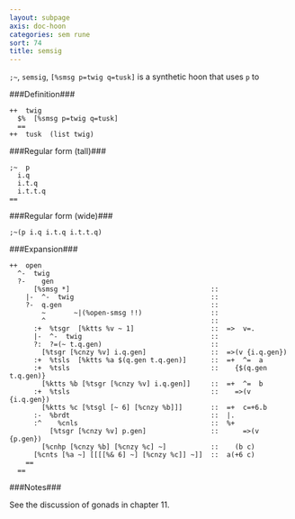 ```yaml
---
layout: subpage
axis: doc-hoon
categories: sem rune
sort: 74
title: semsig
---
```




`;~`, `semsig`, `[%smsg p=twig q=tusk]` is a synthetic hoon that
uses `p` to 

###Definition###

    ++  twig  
      $%  [%smsg p=twig q=tusk]
      ==
    ++  tusk  (list twig)

###Regular form (tall)###

    ;~  p
      i.q
      i.t.q
      i.t.t.q
    ==

###Regular form (wide)###

    ;~(p i.q i.t.q i.t.t.q)

###Expansion###
    
    ++  open
      ^-  twig
      ?-    gen
          [%smsg *]                                   ::
        |-  ^-  twig                                  ::
        ?-  q.gen                                     ::
            ~       ~|(%open-smsg !!)                 ::
            ^                                         ::
          :+  %tsgr  [%ktts %v ~ 1]                   ::  =>  v=.
          |-  ^-  twig                                ::
          ?:  ?=(~ t.q.gen)                           ::
            [%tsgr [%cnzy %v] i.q.gen]                ::  =>(v {i.q.gen})
          :+  %tsls  [%ktts %a $(q.gen t.q.gen)]      ::  =+  ^=  a
          :+  %tsls                                   ::    {$(q.gen t.q.gen)}
            [%ktts %b [%tsgr [%cnzy %v] i.q.gen]]     ::  =+  ^=  b
          :+  %tsls                                   ::    =>(v {i.q.gen})
            [%ktts %c [%tsgl [~ 6] [%cnzy %b]]]       ::  =+  c=+6.b
          :-  %brdt                                   ::  |.
          :^    %cnls                                 ::  %+
              [%tsgr [%cnzy %v] p.gen]                ::      =>(v {p.gen})
            [%cnhp [%cnzy %b] [%cnzy %c] ~]           ::    (b c)
          [%cnts [%a ~] [[[[%& 6] ~] [%cnzy %c]] ~]]  ::  a(+6 c)
        ==
      ==

###Notes###

See the discussion of gonads in chapter 11.
